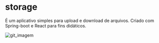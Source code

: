 # storage
É um aplicativo simples para upload e download de arquivos. Criado com Spring-boot e React para fins didáticos. 



![git_imagem](https://user-images.githubusercontent.com/62400878/221370858-942e2c0d-78d8-4ce6-9a85-95bed985f5f4.png)
